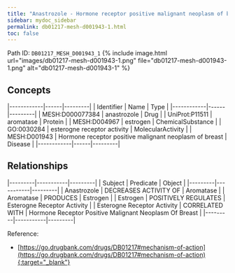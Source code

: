 ```yaml
---
title: "Anastrozole - Hormone receptor positive malignant neoplasm of breast"
sidebar: mydoc_sidebar
permalink: db01217-mesh-d001943-1.html
toc: false 
---
```



Path ID: `DB01217_MESH_D001943_1`
{% include image.html url="images/db01217-mesh-d001943-1.png" file="db01217-mesh-d001943-1.png" alt="db01217-mesh-d001943-1" %}

## Concepts

|------------|------|---------|
| Identifier | Name | Type    |
|------------|------|---------|
| MESH:D000077384 | anastrozole | Drug |
| UniProt:P11511 | aromatase | Protein |
| MESH:D004967 | estrogen | ChemicalSubstance |
| GO:0030284 | esterogne receptor activity | MolecularActivity |
| MESH:D001943 | Hormone receptor positive malignant neoplasm of breast | Disease |
|------------|------|---------|

## Relationships

|---------|-----------|---------|
| Subject | Predicate | Object  |
|---------|-----------|---------|
| Anastrozole | DECREASES ACTIVITY OF | Aromatase |
| Aromatase | PRODUCES | Estrogen |
| Estrogen | POSITIVELY REGULATES | Esterogne Receptor Activity |
| Esterogne Receptor Activity | CORRELATED WITH | Hormone Receptor Positive Malignant Neoplasm Of Breast |
|---------|-----------|---------|

Reference:
  - [https://go.drugbank.com/drugs/DB01217#mechanism-of-action](https://go.drugbank.com/drugs/DB01217#mechanism-of-action){:target="_blank"}